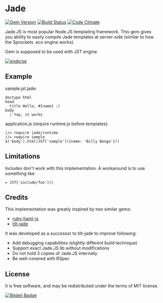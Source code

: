 Jade
====

[![Gem Version](https://badge.fury.io/rb/jade.png)](http://badge.fury.io/rb/jade)
[![Build Status](https://travis-ci.org/inossidabile/jade.png?branch=master)](https://travis-ci.org/inossidabile/jade)
[![Code Climate](https://codeclimate.com/github/inossidabile/jade.png)](https://codeclimate.com/github/inossidabile/jade)

Jade.JS is most popular Node.JS templating framework. This gem gives
you ability to easily compile Jade templates at server-side (similar 
to how the Sprockets .eco engine works).

Gem is supposed to be used with JST engine.

[![endorse](http://api.coderwall.com/inossidabile/endorsecount.png)](http://coderwall.com/inossidabile)

Example
-------

sample.jst.jade:

    doctype html
    head
      title Hello, #{name} :)
    body
      | Yap, it works

application.js (require runtime.js before templates):
  
    //= require jade/runtime
    //= require sample
    $('body').html(JST['sample']({name: 'Billy Bonga'}))


Limitations
-----------

Includes don't work with this implementation. A workaround is to use something like 

    = JST['include/foo']()

Credits
-------

This implementation was greatly inspired by two similar gems:

  - [ruby-haml-js](https://github.com/dnagir/ruby-haml-js)
  - [tilt-jade](https://github.com/therabidbanana/tilt-jade)
  
It was developed as a successor to tilt-jade to improve following:

  * Add debugging capabilities (slightly different build technique)
  * Support exact Jade.JS lib without modifications
  * Do not hold 3 copies of Jade.JS internally
  * Be well-covered with RSpec

License
-------

It is free software, and may be redistributed under the terms of MIT license.

[![Bitdeli Badge](https://d2weczhvl823v0.cloudfront.net/inossidabile/jade/trend.png)](https://bitdeli.com/free "Bitdeli Badge")
